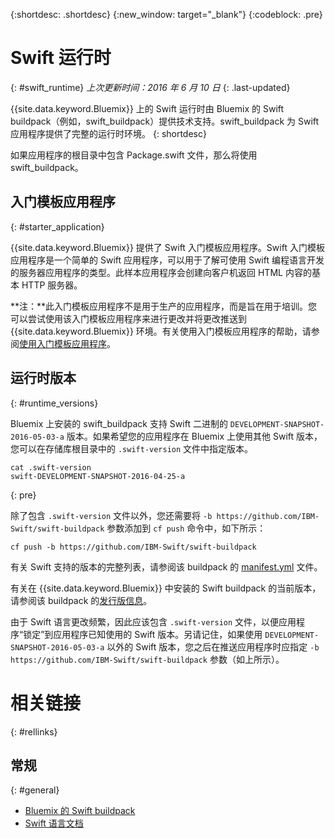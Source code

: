 {:shortdesc: .shortdesc}
{:new_window: target="_blank"}
{:codeblock: .pre}


# Swift 运行时
{: #swift_runtime}
*上次更新时间：2016 年 6 月 10 日*
{: .last-updated}

{{site.data.keyword.Bluemix}} 上的 Swift 运行时由 Bluemix 的 Swift buildpack（例如，swift_buildpack）提供技术支持。swift_buildpack 为 Swift 应用程序提供了完整的运行时环境。
{: shortdesc}

如果应用程序的根目录中包含 Package.swift 文件，那么将使用 swift_buildpack。

## 入门模板应用程序
{: #starter_application}

{{site.data.keyword.Bluemix}} 提供了 Swift 入门模板应用程序。Swift 入门模板应用程序是一个简单的 Swift 应用程序，可以用于了解可使用 Swift 编程语言开发的服务器应用程序的类型。此样本应用程序会创建向客户机返回 HTML 内容的基本 HTTP 服务器。

**注：**此入门模板应用程序不是用于生产的应用程序，而是旨在用于培训。您可以尝试使用该入门模板应用程序来进行更改并将更改推送到 {{site.data.keyword.Bluemix}} 环境。有关使用入门模板应用程序的帮助，请参阅[使用入门模板应用程序](../../cfapps/starter_app_usage.html)。

## 运行时版本
{: #runtime_versions}

Bluemix 上安装的 swift_buildpack 支持 Swift 二进制的 `DEVELOPMENT-SNAPSHOT-2016-05-03-a` 版本。如果希望您的应用程序在 Bluemix 上使用其他 Swift 版本，您可以在存储库根目录中的 `.swift-version` 文件中指定版本。

```
cat .swift-version
swift-DEVELOPMENT-SNAPSHOT-2016-04-25-a
```
{: pre}

除了包含 `.swift-version` 文件以外，您还需要将 `-b https://github.com/IBM-Swift/swift-buildpack` 参数添加到 `cf push` 命令中，如下所示：

```
cf push -b https://github.com/IBM-Swift/swift-buildpack
```

有关 Swift 支持的版本的完整列表，请参阅该 buildpack 的 [manifest.yml](https://github.com/IBM-Swift/swift-buildpack/blob/bluemix-buildpack/manifest.yml) 文件。

有关在 {{site.data.keyword.Bluemix}} 中安装的 Swift buildpack 的当前版本，请参阅该 buildpack 的[发行版信息](https://github.com/IBM-Swift/swift-buildpack/releases/tag/1.1.1)。

由于 Swift 语言更改频繁，因此应该包含 `.swift-version` 文件，以便应用程序“锁定”到应用程序已知使用的 Swift 版本。另请记住，如果使用 `DEVELOPMENT-SNAPSHOT-2016-05-03-a` 以外的 Swift 版本，您之后在推送应用程序时应指定 `-b https://github.com/IBM-Swift/swift-buildpack` 参数（如上所示）。

# 相关链接
{: #rellinks}
## 常规
{: #general}
* [Bluemix 的 Swift buildpack](https://github.com/IBM-Swift/swift-buildpack)
* [Swift 语言文档](https://swift.org/)
